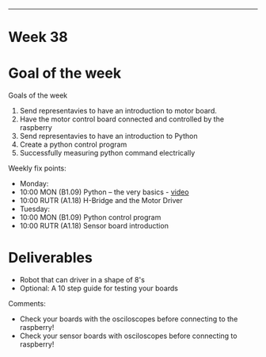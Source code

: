 ---
Week 38
=============

# Goal of the week

Goals of the week
1. Send representavies to have an introduction to motor board.
3. Have the motor control board connected and controlled by the raspberry
4.	Send representavies to have an introduction to Python
5. Create a python control program
6.	Successfully measuring python command electrically

Weekly fix points:
* Monday:
* 10:00 MON (B1.09) Python – the very basics - [video](https://www.youtube.com/watch?v=7sUD5-zHwv8)
*	10:00 RUTR (A1.18) H-Bridge and the Motor Driver
*	Tuesday:
*	10:00 MON (B1.09)  Python control program
*	10:00 RUTR (A1.18) Sensor board introduction

# Deliverables
* Robot that can driver in a shape of 8's
* Optional: A 10 step guide for testing your boards

Comments:
* Check your boards with the osciloscopes before connecting to the raspberry!
* Check your sensor boards with osciloscopes before connecting to raspberry!
